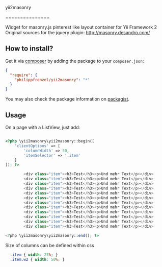 yii2masonry

===============

Widget for masonry.js pinterest like layout container for Yii Framework 2
Original sources for the jquery plugin: http://masonry.desandro.com/

How to install?
---------------

Get it via [composer](http://getcomposer.org/) by adding the package to your `composer.json`:

```json
{
  "require": {
    "philippfrenzel/yii2masonry": "*"
  }
}
```

You may also check the package information on [packagist](https://packagist.org/packages/philippfrenzel/yii2masonry).

Usage
-----
On a page with a ListView, just add:


```php

<?php \yii2masonry\yii2masonry::begin([
    'clientOptions' => [
        'columnWidth' => 50,
        'itemSelector' => '.item'
    ]
]); ?>

        <div class="item"><h3>Test</h3><p>Und mehr Text</p></div>
        <div class="item"><h3>Test</h3><p>Und mehr Text</p></div>
        <div class="item"><h3>Test</h3><p>Und mehr Text</p></div>
        <div class="item"><h3>Test</h3><p>Und mehr Text</p></div>
        <div class="item"><h3>Test</h3><p>Und mehr Text</p></div>
        <div class="item"><h3>Test</h3><p>Und mehr Text</p></div>
        <div class="item"><h3>Test</h3><p>Und mehr Text</p></div>
        <div class="item"><h3>Test</h3><p>Und mehr Text</p></div>
        <div class="item"><h3>Test</h3><p>Und mehr Text</p></div>
        <div class="item"><h3>Test</h3><p>Und mehr Text</p></div>
        <div class="item"><h3>Test</h3><p>Und mehr Text</p></div>
        <div class="item"><h3>Test</h3><p>Und mehr Text</p></div>

<?php \yii2masonry\yii2masonry::end(); ?>

```

Size of columns can be defined within css
```css
  .item { width: 25%; }
  .item.w2 { width: 50%; }
```

